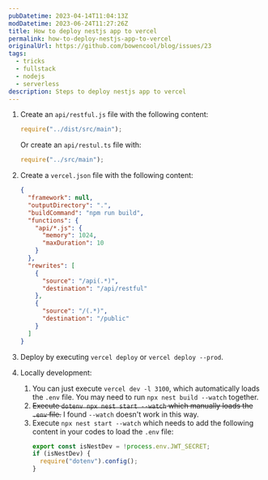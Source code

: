 ```yaml
---
pubDatetime: 2023-04-14T11:04:13Z
modDatetime: 2023-06-24T11:27:26Z
title: How to deploy nestjs app to vercel
permalink: how-to-deploy-nestjs-app-to-vercel
originalUrl: https://github.com/bowencool/blog/issues/23
tags:
  - tricks
  - fullstack
  - nodejs
  - serverless
description: Steps to deploy nestjs app to vercel
---
```


1. Create an `api/restful.js` file with the following content:

   ```js
   require("../dist/src/main");
   ```

   Or create an `api/restul.ts` file with:

   ```ts
   require("../src/main");
   ```

2. Create a `vercel.json` file with the following content:

   ```json
   {
     "framework": null,
     "outputDirectory": ".",
     "buildCommand": "npm run build",
     "functions": {
       "api/*.js": {
         "memory": 1024,
         "maxDuration": 10
       }
     },
     "rewrites": [
       {
         "source": "/api(.*)",
         "destination": "/api/restful"
       },
       {
         "source": "/(.*)",
         "destination": "/public"
       }
     ]
   }
   ```

3. Deploy by executing `vercel deploy` or `vercel deploy --prod`.

4. Locally development:

   1. You can just execute `vercel dev -l 3100`, which automatically loads the `.env` file. You may need to run `npx nest build --watch` together.
   2. ~~Execute `dotenv npx nest start --watch` which manually loads the `.env` file.~~ I found `--watch` doesn't work in this way.
   3. Execute `npx nest start --watch` which needs to add the following content in your codes to load the `.env` file:
      ```ts
      export const isNestDev = !process.env.JWT_SECRET;
      if (isNestDev) {
        require("dotenv").config();
      }
      ```
